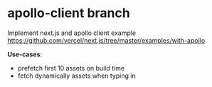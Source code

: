 # apollo-client branch

Implement next.js and apollo client example https://github.com/vercel/next.js/tree/master/examples/with-apollo

**Use-cases**:
- prefetch first 10 assets on build time 
- fetch dynamically assets when typing in
   

 
    


